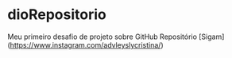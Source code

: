 # dioRepositorio
Meu primeiro desafio de projeto sobre GitHub
Repositório
[Sigam] (https://www.instagram.com/advleyslycristina/)

